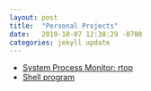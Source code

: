 ```yaml
---
layout: post
title:  "Personal Projects"
date:   2019-10-07 12:38:29 -0700
categories: jekyll update
---
```


* [System Process Monitor: rtop](https://kasliwalr.github.io/rtop)
* [Shell program](https://github.com/kasliwalr/shell-utility)




